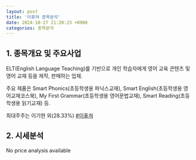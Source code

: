 ```yaml
---
layout: post
title: '이퓨쳐 종목분석'
date: 2024-10-27 21:20:23 +0900
categories: 종목분석
---
```


## 1. 종목개요 및 주요사업

ELT(English Language Teaching)를 기반으로 개인 학습자에게 영어 교육 콘텐츠 및 영어 교재 등을 제작, 판매하는 업체. 

주요 제품은 Smart Phonics(초등학생용 파닉스교재), Smart English(초등학생용 영어교재코스북), My First Grammar(초등학생용 영어문법교재), Smart Reading(초등학생용 읽기교재) 등.

최대주주는 이기현 외(28.33%)
[#이퓨쳐](#)

## 2. 시세분석

No price analysis available
